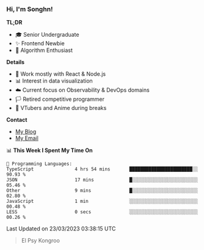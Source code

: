 ### Hi, I'm Songhn!

**TL;DR**

- 🎓 Senior Undergraduate
- ✨ Frontend Newbie
- 🎈 Algorithm Enthusiast

**Details**

- 🎯 Work mostly with React & Node.js
- 📊 Interest in data visualization
- ☁️ Current focus on Observability & DevOps domains
- 🏳️ Retired competitive programmer
- 🍵 VTubers and Anime during breaks

**Contact**
- [My Blog](https://blog.songhn.com)
- [My Email](mailto:nana7mi@duck.com)

<!--START_SECTION:waka-->
📊 **This Week I Spent My Time On** 

```text
💬 Programming Languages: 
TypeScript               4 hrs 54 mins       ███████████████████████░░   90.93 % 
JSON                     17 mins             █░░░░░░░░░░░░░░░░░░░░░░░░   05.46 % 
Other                    9 mins              █░░░░░░░░░░░░░░░░░░░░░░░░   02.80 % 
JavaScript               1 min               ░░░░░░░░░░░░░░░░░░░░░░░░░   00.48 % 
LESS                     0 secs              ░░░░░░░░░░░░░░░░░░░░░░░░░   00.26 % 
```


 Last Updated on 23/03/2023 03:38:15 UTC
<!--END_SECTION:waka-->

> El Psy Kongroo
